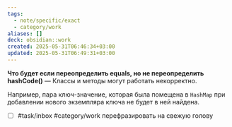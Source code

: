 ```yaml
---
tags:
  - note/specific/exact
  - category/work
aliases: []
deck: obsidian::work
created: 2025-05-31T06:46:34+03:00
updated: 2025-05-31T06:49:31+03:00
---
```


**Что будет если переопределить equals, но не переопределить hashCode()**
—
Классы и методы могут работать некорректно.

Например, пара ключ-значение, которая была помещена в `HashMap` при добавлении нового экземпляра ключа не будет в ней найдена.
- [ ] #task/inbox #category/work перефразировать на свежую голову
